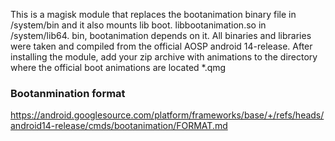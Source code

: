 This is a magisk module that replaces the bootanimation binary file in /system/bin and it also mounts lib boot. libbootanimation.so in /system/lib64. bin, bootanimation depends on it. All binaries and libraries were taken and compiled from the official AOSP android 14-release.
After installing the module, add your zip archive with animations to the directory where the official boot animations are located *.qmg

### Bootanmination format
https://android.googlesource.com/platform/frameworks/base/+/refs/heads/android14-release/cmds/bootanimation/FORMAT.md
